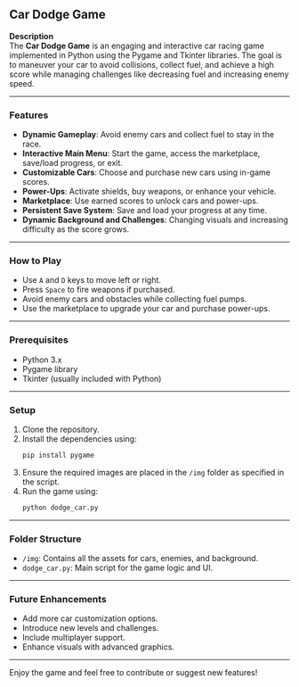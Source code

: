 ## Car Dodge Game

**Description**  
The **Car Dodge Game** is an engaging and interactive car racing game implemented in Python using the Pygame and Tkinter libraries. The goal is to maneuver your car to avoid collisions, collect fuel, and achieve a high score while managing challenges like decreasing fuel and increasing enemy speed.

---

### Features

- **Dynamic Gameplay**: Avoid enemy cars and collect fuel to stay in the race.
- **Interactive Main Menu**: Start the game, access the marketplace, save/load progress, or exit.
- **Customizable Cars**: Choose and purchase new cars using in-game scores.
- **Power-Ups**: Activate shields, buy weapons, or enhance your vehicle.
- **Marketplace**: Use earned scores to unlock cars and power-ups.
- **Persistent Save System**: Save and load your progress at any time.
- **Dynamic Background and Challenges**: Changing visuals and increasing difficulty as the score grows.

---

### How to Play

- Use `A` and `D` keys to move left or right.
- Press `Space` to fire weapons if purchased.
- Avoid enemy cars and obstacles while collecting fuel pumps.
- Use the marketplace to upgrade your car and purchase power-ups.

---

### Prerequisites

- Python 3.x
- Pygame library
- Tkinter (usually included with Python)

---

### Setup

1. Clone the repository.
2. Install the dependencies using:
   ```bash
   pip install pygame
   ```
3. Ensure the required images are placed in the `/img` folder as specified in the script.
4. Run the game using:
   ```bash
   python dodge_car.py
   ```

---

### Folder Structure

- `/img`: Contains all the assets for cars, enemies, and background.
- `dodge_car.py`: Main script for the game logic and UI.

---

### Future Enhancements

- Add more car customization options.
- Introduce new levels and challenges.
- Include multiplayer support.
- Enhance visuals with advanced graphics.


---

Enjoy the game and feel free to contribute or suggest new features!

